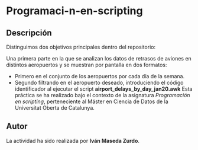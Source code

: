 # Programaci-n-en-scripting

## Descripción

Distinguimos dos objetivos principales dentro del repositorio:

Una primera parte en la que se analizan los datos de retrasos de aviones en distintos aeropuertos y se muestran por pantalla en dos formatos:
- Primero en el conjunto de los aeropuertos por cada día de la semana.
- Segundo filtrando en el aeropuerto deseado, introduciendo el código identificador al ejecutar el script **airport_delays_by_day_jan20.awk**
Esta práctica se ha realizado bajo el contexto de la asignatura _Programación en scripting_, perteneciente al Máster en Ciencia de Datos de la Universitat Oberta de Catalunya.

## Autor

La actividad ha sido realizada por **Iván Maseda Zurdo**.

